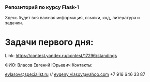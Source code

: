 ### Репозиторий по курсу Flask-1
Здесь будет вся важная информация, ссылки, код, литература и задачки.

# Задачи первого дня:
Link: https://contest.yandex.ru/contest/17296/standings


ФИО: Власов Евгений Юрьевич
Контакты: 

evlasov@specialist.ru //
evgeny_vlasov@yahoo.com
+7 916 646 33 87
          
